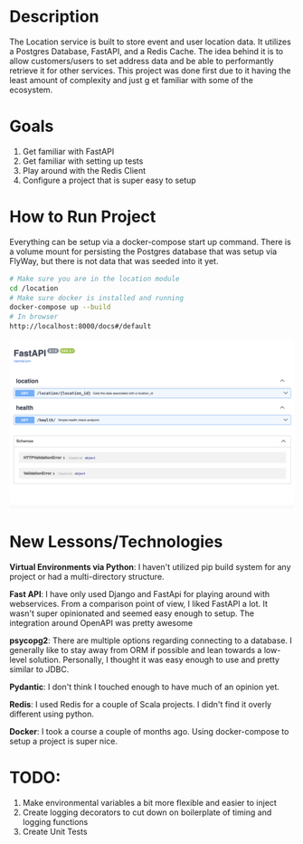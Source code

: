 
# Description
The Location service is built to store event and user location data. It utilizes a Postgres Database,  FastAPI, and a Redis Cache. The idea behind it is to allow customers/users to set address data and be able to performantly retrieve it for other services. This project was done first due to it having the least amount of complexity and just g et familiar with some of the ecosystem. 

# Goals
1. Get familiar with FastAPI
2. Get familiar with setting up tests
3. Play around with the Redis Client
4. Configure a project that is super easy to setup

# How to Run Project
Everything can be setup via a docker-compose start up command. There is a volume mount for persisting the Postgres database that was setup via FlyWay, but there is not data that was seeded into it yet. 

```bash
# Make sure you are in the location module
cd /location 
# Make sure docker is installed and running
docker-compose up --build
# In browser
http://localhost:8000/docs#/default
```
![OpenAPI-sample.png](image%2FOpenAPI-sample.png)


# New Lessons/Technologies 
<b>Virtual Environments via Python</b>: I haven't utilized pip build system for any project or had a multi-directory structure. 

<b>Fast API</b>: I have only used Django and FastApi for playing around with webservices. From a comparison point of view, I liked FastAPI a lot. It wasn't super opinionated and seemed easy enough to setup. The integration around OpenAPI was pretty awesome

<b>psycopg2</b>: There are multiple options regarding connecting to a database. I generally like to stay away from ORM if possible and lean towards a low-level solution. Personally, I thought it was easy enough to use and pretty similar to JDBC. 

<b>Pydantic</b>: I don't think I touched enough to have much of an opinion yet. 

<b>Redis</b>: I used Redis for a couple of Scala projects. I didn't find it overly different using python. 

<b>Docker</b>: I took a course a couple of months ago. Using docker-compose to setup a project is super nice. 

# TODO:
1. Make environmental variables a bit more flexible and easier to inject
2. Create logging decorators to cut down on boilerplate of timing and logging functions
3. Create Unit Tests